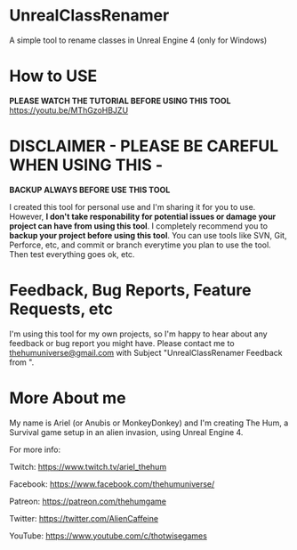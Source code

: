 # UnrealClassRenamer
A simple tool to rename classes in Unreal Engine 4 (only for Windows)

# How to USE

**PLEASE WATCH THE TUTORIAL BEFORE USING THIS TOOL**
https://youtu.be/MThGzoHBJZU


# DISCLAIMER - PLEASE BE CAREFUL WHEN USING THIS -

**BACKUP ALWAYS BEFORE USE THIS TOOL**

I created this tool for personal use and I'm sharing it for you to use. 
However, **I don't take responability for potential issues or damage your project can have from using this tool**.
I completely recommend you to **backup your project before using this tool**. You can use tools like SVN, Git, Perforce, etc, and commit or branch everytime you plan to use the tool. Then test everything goes ok, etc.

# Feedback, Bug Reports, Feature Requests, etc

I'm using this tool for my own projects, so I'm happy to hear about any feedback or bug report you might have. 
Please contact me to thehumuniverse@gmail.com with Subject "UnrealClassRenamer Feedback from <yourname>".
  
# More About me

My name is Ariel (or Anubis or MonkeyDonkey) and I'm creating The Hum, a Survival game setup in an alien invasion, using Unreal Engine 4.

For more info:

Twitch:
https://www.twitch.tv/ariel_thehum

Facebook:
https://www.facebook.com/thehumuniverse/

Patreon:
https://patreon.com/thehumgame

Twitter:
https://twitter.com/AlienCaffeine

YouTube:
https://www.youtube.com/c/thotwisegames






